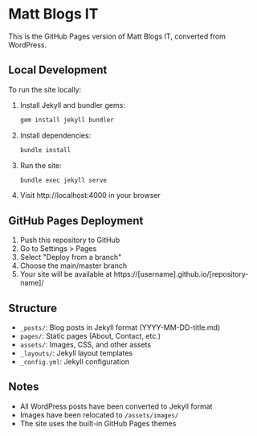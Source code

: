 # Matt Blogs IT

This is the GitHub Pages version of Matt Blogs IT, converted from WordPress.

## Local Development

To run the site locally:

1. Install Jekyll and bundler gems:
   ```bash
   gem install jekyll bundler
   ```

2. Install dependencies:
   ```bash
   bundle install
   ```

3. Run the site:
   ```bash
   bundle exec jekyll serve
   ```

4. Visit http://localhost:4000 in your browser

## GitHub Pages Deployment

1. Push this repository to GitHub
2. Go to Settings > Pages
3. Select "Deploy from a branch"
4. Choose the main/master branch
5. Your site will be available at https://[username].github.io/[repository-name]/

## Structure

- `_posts/`: Blog posts in Jekyll format (YYYY-MM-DD-title.md)
- `pages/`: Static pages (About, Contact, etc.)
- `assets/`: Images, CSS, and other assets
- `_layouts/`: Jekyll layout templates
- `_config.yml`: Jekyll configuration

## Notes

- All WordPress posts have been converted to Jekyll format
- Images have been relocated to `/assets/images/`
- The site uses the built-in GitHub Pages themes